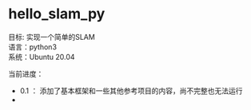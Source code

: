 # hello_slam_py

目标: 实现一个简单的SLAM   
语言：python3  
系统：Ubuntu 20.04

当前进度： 
- 0.1 ： 添加了基本框架和一些其他参考项目的内容，尚不完整也无法运行
- 